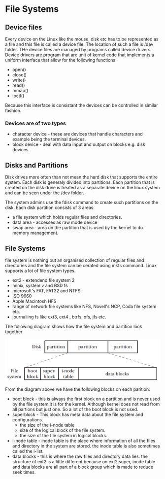 # File Systems 

## Device files 
Every device on the Linux like the mouse, disk etc has to be represented as a file and this file is called a device file. The location of such a file is /dev folder. THe device files are managed by programs called device drivers. 
Device drivers are program that are unit of kernel code that implements a uniform interface that allow for the following functions: 
* open()
* close()
* write()
* read()
* mmap()
* ioctl()

Because this interface is consistant the devices can be controlled in similar fashion. 

### Devices are of two types 
* character device - these are devices that handle characters and example being the terminal devices. 
* block device - deal with data input and output on blocks e.g. disk devices. 


## Disks and Partitions 
Disk drives more often than not mean the hard disk that supports the entire system. Each disk is generaly divided into partitions. Each partition that is created on the disk drive is treated as a separate device on the linux system and can be seen under the /dev folder. 

The system admins use the fdisk command to create such partitions on the disk. Each disk partition consists of 3 areas: 
* a file system which holds regular files and directories. 
* data area - accesses as raw mode device 
* swap area - area on the partition that is used by the kernel to do memory management. 

## File Systems 
file system is nothing but an organised collection of regular files and directories and the file system can be cerated using mkfs command. Linux supports a lot of file system types. 
* ext2 - extendend file system 2 
* minix, system v and BSD fs 
* microsoft's  FAT, FAT32 and NTFS
* ISO 9660 
* Apple Macintosh HFS 
* range of network file systems like NFS, Novell's NCP, Coda file system etc. 
* journalling fs like ext3, ext4 , btrfs, xfs, jfs etc. 


The following diagram shows how the file system and partition look together 

![fs-partitions](images/file-system-partitions.png)

From the diagram above we have the following blocks on each parition: 
* boot block - this is always the first block on a partition and is never used by the file system it is for the kernel. Although kernel does not read from all partions but just one. So a lot of the boot block is not used. 
* superblock - This block has meta data about the file system and configurations. 
	* the size of the i-node table 
	* size of the logical block of the file system. 
	* the size of the file system in logical blocks. 
* i-node table - inode table is the place where information of all the files and directory in the system are stored. the inode table is also sometimes called the i-list. 
* data blocks - this is where the raw files and directory data lies. the structure of ext2 is a little different because on ext2 super, inode table and data blocks are all part of a block group which is made to reduce seek times. 


